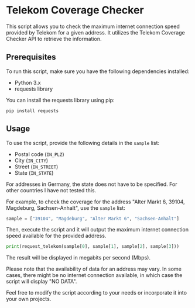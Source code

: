 # Telekom Coverage Checker

This script allows you to check the maximum internet connection speed provided by Telekom for a given address. It utilizes the Telekom Coverage Checker API to retrieve the information.

## Prerequisites

To run this script, make sure you have the following dependencies installed:

- Python 3.x
- requests library

You can install the requests library using pip:

```
pip install requests
```

## Usage

To use the script, provide the following details in the `sample` list:

- Postal code (`IN_PLZ`)
- City (`IN_CITY`)
- Street (`IN_STREET`)
- State (`IN_STATE`)

For addresses in Germany, the state does not have to be specified. For other countries I have not tested this.

For example, to check the coverage for the address "Alter Markt 6, 39104, Magdeburg, Sachsen-Anhalt", use the `sample` list:

```python
sample = ["39104", "Magdeburg", "Alter Markt 6", "Sachsen-Anhalt"]
```

Then, execute the script and it will output the maximum internet connection speed available for the provided address.

```python
print(request_telekom(sample[0], sample[1], sample[2], sample[3]))
```

The result will be displayed in megabits per second (Mbps).

Please note that the availability of data for an address may vary. In some cases, there might be no internet connection available, in which case the script will display "NO DATA".

Feel free to modify the script according to your needs or incorporate it into your own projects.
